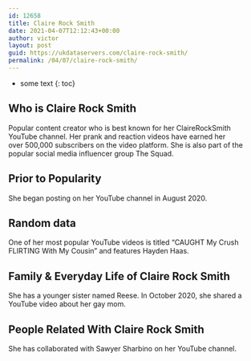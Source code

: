 ```yaml
---
id: 12658
title: Claire Rock Smith
date: 2021-04-07T12:12:43+00:00
author: victor
layout: post
guid: https://ukdataservers.com/claire-rock-smith/
permalink: /04/07/claire-rock-smith/
---
```


* some text
{: toc}


## Who is Claire Rock Smith



Popular content creator who is best known for her ClaireRockSmith YouTube channel. Her prank and reaction videos have earned her over 500,000 subscribers on the video platform. She is also part of the popular social media influencer group The Squad.

                
                
                
## Prior to Popularity



She began posting on her YouTube channel in August 2020. 

                
                
                
## Random data



One of her most popular YouTube videos is titled &#8220;CAUGHT My Crush FLIRTING With My Cousin&#8221; and features Hayden Haas. 

                
                
                
## Family & Everyday Life of Claire Rock Smith



She has a younger sister named Reese. In October 2020, she shared a YouTube video about her gay mom.

                
                
                
## People Related With Claire Rock Smith



She has collaborated with Sawyer Sharbino on her YouTube channel. 

                
              
            
          
          
          